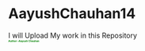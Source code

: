 # AayushChauhan14
I will Upload My work in this Repository<br>
<b style="color:green; font-size:5px;">Author:-Aayush Chauhan<b>
